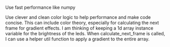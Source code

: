 Use fast performance like numpy

Use clever and clean color logic to help performance and make code concise. 
This can include color theory, especially for calculating the next frame for gradient effects.
I am thinking of keeping a 1d array instance variable for the brightness of the leds. When calculate_next_frame is called, I can use a helper util function to apply a gradient to the entire array.